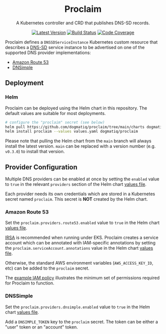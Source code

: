 <div align="center">

# Proclaim

A Kubernetes controller and CRD that publishes DNS-SD records.

[![Latest Version](https://img.shields.io/github/tag/dogmatiq/proclaim.svg?&style=for-the-badge&label=semver)](https://github.com/dogmatiq/proclaim/releases)
[![Build Status](https://img.shields.io/github/actions/workflow/status/dogmatiq/proclaim/ci.yml?style=for-the-badge&branch=main)](https://github.com/dogmatiq/proclaim/actions/workflows/ci.yml)
[![Code Coverage](https://img.shields.io/codecov/c/github/dogmatiq/proclaim/main.svg?style=for-the-badge)](https://codecov.io/github/dogmatiq/proclaim)

</div>

Proclaim defines a `DNSSDServiceInstance` Kubernetes custom resource that
describes a [DNS-SD] service instance to be advertised on one of the supported
DNS provider implementations:

- [Amazon Route 53](https://aws.amazon.com/route53/)
- [DNSimple](https://dnsimple.com/)

## Deployment

### Helm

Proclaim can be deployed using the Helm chart in this repository.
The default values are suitable for most deployments.

```bash
# configure the "proclaim" secret (see below)
helm pull https://github.com/dogmatiq/proclaim/tree/main/charts dogmatiq/proclaim
helm install proclaim --values values.yaml dogmatiq/proclaim
```

Please note that pulling the Helm chart from the `main` branch will always
install the latest version. `main` can be replaced with a version number (e.g.
`v0.3.0`) to install that version.

## Provider Configuration

Multiple DNS providers can be enabled at once by setting the `enabled` value to
`true` in the relevant `providers` section of the Helm chart [values file].

Each provider needs its own credentials which are stored in a Kubernetes secret
named `proclaim`. This secret is **NOT** created by the Helm chart.

### Amazon Route 53

Set the `proclaim.providers.route53.enabled` value to `true` in the Helm chart
[values file].

[IRSA] is recommended when running under EKS. Proclaim creates a service account
which can be annotated with IAM-specific annotations by setting the
`proclaim.serviceAccount.annotations` value in the Helm chart [values file].

Otherwise, the standard AWS environment variables (`AWS_ACCESS_KEY_ID`, etc) can
be added to the `proclaim` secret.

The [example IAM policy] illustrates the minimum set of permissions required for
Proclaim to function.

### DNSSimple

Set the `proclaim.providers.dnsimple.enabled` value to `true` in the Helm chart
[values file].

Add a `DNSIMPLE_TOKEN` key to the `proclaim` secret. The token can be either a
"user" token or an "account" token.

<!-- references -->

[dns-sd]: https://www.rfc-editor.org/rfc/rfc6763
[amazon route53]: https://aws.amazon.com/route53/
[dnsimple.com]: https://dnsimple.com/
[irsa]: https://docs.aws.amazon.com/eks/latest/userguide/iam-roles-for-service-accounts.html
[values file]: charts/values.yaml
[example iam policy]: examples/iam/policy.json
